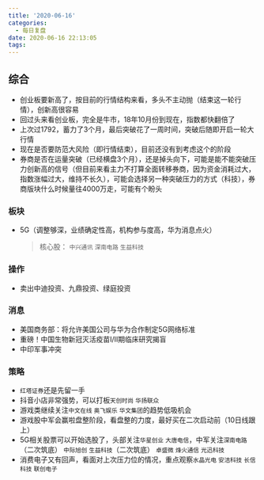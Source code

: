 ```yaml
---
title: '2020-06-16'
categories:
  - 每日复盘
date: 2020-06-16 22:13:05
tags:
---
```

## 综合

- 创业板要新高了，按目前的行情结构来看，多头不主动抛（结束这一轮行情），创新高很容易
- 回过头来看创业板，完全是牛市，18年10月份到现在，指数都快翻倍了
- 上次过1792，蓄力了3个月，最后突破花了一周时间，突破后随即开启一轮大行情
- 现在是否要防范大风险（即行情结束），目前还没有到考虑这个的阶段
- 券商是否在运量突破（已经横盘3个月），还是掉头向下，可能是能不能突破压力创新高的信号（但目前来看主力不打算全面转移券商，因为资金消耗过大，指数涨幅过大，维持不长久），可能会选择另一种突破压力的方式（科技），券商版块什么时候量往4000万走，可能有个盼头

### 板块

- 5G（调整够深，业绩确定性高，机构参与度高，华为消息点火）
  > 核心股： `中兴通讯` `深南电路` `生益科技`

### 操作

- 卖出中迪投资、九鼎投资、绿庭投资

### 消息

- 美国商务部：将允许美国公司与华为合作制定5G网络标准
- 重磅！中国生物新冠灭活疫苗Ⅰ/Ⅱ期临床研究揭盲
- 中印军事冲突

### 策略

- `红塔证券`还是先留一手
- 抖音小店非常强势，可以打板`天创时尚` `华扬联众`
- 游戏类继续关注`中文在线` `奥飞娱乐` `华文集团`的趋势低吸机会
- 游戏股中军会赢啦盘整阶段，看盘整的力度，最好买在二次启动前（10日线跟上）
- 5G相关股票可以开始选股了，头部关注`华星创业` `大唐电信`，中军关注`深南电路`（二次筑底） `中际旭创` `生益科技`（二次筑底） `卓盛微` `烽火通信` `光迅科技`
- 消费电子又有回声，看面对上次压力位的情况，重点观察`水晶光电` `安洁科技` `长信科技` `联创电子`
